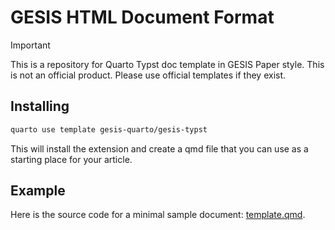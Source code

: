 # GESIS HTML Document Format

> [!IMPORTANT]
>This is a repository for Quarto Typst doc template in GESIS Paper style. This is not an official product. Please use official templates if they exist.

## Installing

```bash
quarto use template gesis-quarto/gesis-typst
```

This will install the extension and create a qmd file that you can use as a
starting place for your article. 

## Example

Here is the source code for a minimal sample document:
[template.qmd](template.qmd).


